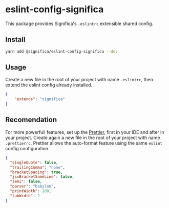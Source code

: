# eslint-config-significa

This package provides Significa's `.eslintrc` extensible shared config.

## Install

```sh
yarn add @significa/eslint-config-significa --dev
```

## Usage

Create a new file in the root of your project with name `.eslintrc`, then extend the eslint config already installed.

```json
{
    "extends": "significa"
}
```

## Recomendation

For more powerfull features, set up the [Prettier](https://prettier.io/), first in your IDE and after in your project. Create again a new file in the root of your project with name `.prettierrc`. Prettier allows the auto-format feature using the same `eslint` config configuration.

```json
{
  "singleQuote": false,
  "trailingComma": "none",
  "bracketSpacing": true,
  "jsxBracketSameLine": false,
  "semi": false,
  "parser": "babylon",
  "printWidth": 100,
  "tabWidth": 2
}

```
